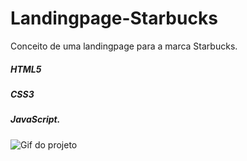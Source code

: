 # Landingpage-Starbucks
Conceito de uma landingpage para a marca Starbucks. 

##### HTML5 
##### CSS3 
##### JavaScript.

![Gif do projeto](https://github.com/farraelsg/Landingpage-Starbucks/blob/main/img/landingpgae_starbucks.gif)
